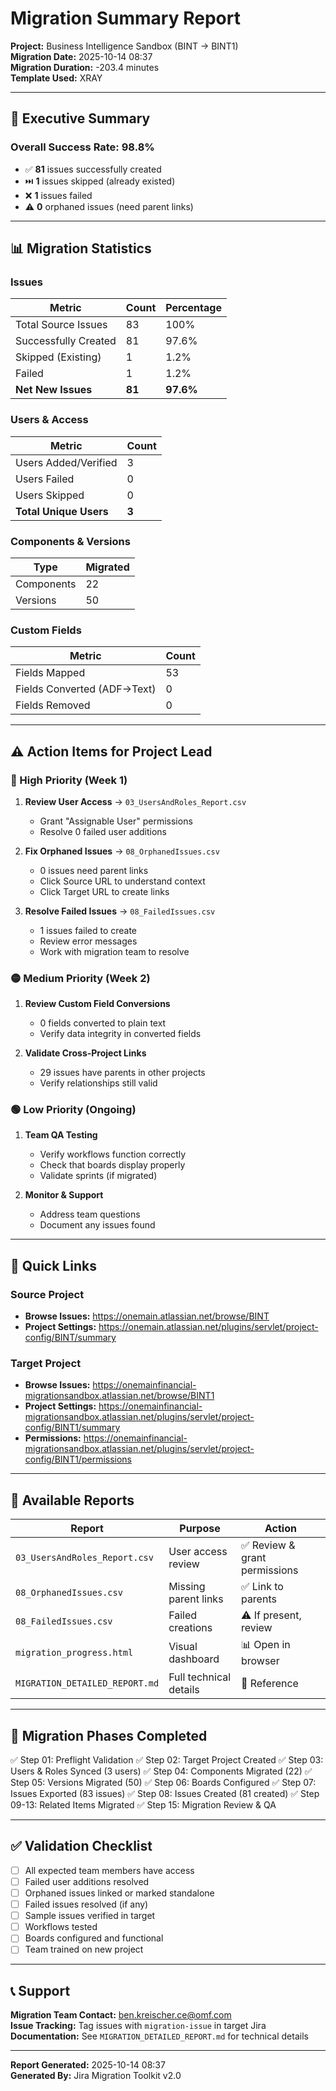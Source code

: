 # Migration Summary Report

**Project:** Business Intelligence Sandbox (BINT → BINT1)  
**Migration Date:** 2025-10-14 08:37  
**Migration Duration:** -203.4 minutes  
**Template Used:** XRAY

---

## 🎯 Executive Summary

### Overall Success Rate: **98.8%**

- ✅ **81** issues successfully created
- ⏭️ **1** issues skipped (already existed)
- ❌ **1** issues failed
- ⚠️ **0** orphaned issues (need parent links)

---

## 📊 Migration Statistics

### Issues
| Metric | Count | Percentage |
|--------|-------|------------|
| Total Source Issues | 83 | 100% |
| Successfully Created | 81 | 97.6% |
| Skipped (Existing) | 1 | 1.2% |
| Failed | 1 | 1.2% |
| **Net New Issues** | **81** | **97.6%** |

### Users & Access
| Metric | Count |
|--------|-------|
| Users Added/Verified | 3 |
| Users Failed | 0 |
| Users Skipped | 0 |
| **Total Unique Users** | **3** |

### Components & Versions
| Type | Migrated |
|------|----------|
| Components | 22 |
| Versions | 50 |

### Custom Fields
| Metric | Count |
|--------|-------|
| Fields Mapped | 53 |
| Fields Converted (ADF→Text) | 0 |
| Fields Removed | 0 |

---

## ⚠️ Action Items for Project Lead

### 🔴 High Priority (Week 1)
1. **Review User Access** → `03_UsersAndRoles_Report.csv`
   - Grant "Assignable User" permissions
   - Resolve 0 failed user additions

2. **Fix Orphaned Issues** → `08_OrphanedIssues.csv`
   - 0 issues need parent links
   - Click Source URL to understand context
   - Click Target URL to create links

3. **Resolve Failed Issues** → `08_FailedIssues.csv`
   - 1 issues failed to create
   - Review error messages
   - Work with migration team to resolve

### 🟡 Medium Priority (Week 2)
1. **Review Custom Field Conversions**
   - 0 fields converted to plain text
   - Verify data integrity in converted fields

2. **Validate Cross-Project Links**
   - 29 issues have parents in other projects
   - Verify relationships still valid

### 🟢 Low Priority (Ongoing)
1. **Team QA Testing**
   - Verify workflows function correctly
   - Check that boards display properly
   - Validate sprints (if migrated)

2. **Monitor & Support**
   - Address team questions
   - Document any issues found

---

## 🔗 Quick Links

### Source Project
- **Browse Issues:** https://onemain.atlassian.net/browse/BINT
- **Project Settings:** https://onemain.atlassian.net/plugins/servlet/project-config/BINT/summary

### Target Project
- **Browse Issues:** https://onemainfinancial-migrationsandbox.atlassian.net/browse/BINT1
- **Project Settings:** https://onemainfinancial-migrationsandbox.atlassian.net/plugins/servlet/project-config/BINT1/summary
- **Permissions:** https://onemainfinancial-migrationsandbox.atlassian.net/plugins/servlet/project-config/BINT1/permissions

---

## 📁 Available Reports

| Report | Purpose | Action |
|--------|---------|--------|
| `03_UsersAndRoles_Report.csv` | User access review | ✅ Review & grant permissions |
| `08_OrphanedIssues.csv` | Missing parent links | ✅ Link to parents |
| `08_FailedIssues.csv` | Failed creations | ⚠️ If present, review |
| `migration_progress.html` | Visual dashboard | 📊 Open in browser |
| `MIGRATION_DETAILED_REPORT.md` | Full technical details | 📖 Reference |

---

## 🎯 Migration Phases Completed

✅ Step 01: Preflight Validation
✅ Step 02: Target Project Created
✅ Step 03: Users & Roles Synced (3 users)
✅ Step 04: Components Migrated (22)
✅ Step 05: Versions Migrated (50)
✅ Step 06: Boards Configured
✅ Step 07: Issues Exported (83 issues)
✅ Step 08: Issues Created (81 created)
✅ Step 09-13: Related Items Migrated
✅ Step 15: Migration Review & QA

---

## ✅ Validation Checklist

- [ ] All expected team members have access
- [ ] Failed user additions resolved
- [ ] Orphaned issues linked or marked standalone
- [ ] Failed issues resolved (if any)
- [ ] Sample issues verified in target
- [ ] Workflows tested
- [ ] Boards configured and functional
- [ ] Team trained on new project

---

## 📞 Support

**Migration Team Contact:** ben.kreischer.ce@omf.com  
**Issue Tracking:** Tag issues with `migration-issue` in target Jira  
**Documentation:** See `MIGRATION_DETAILED_REPORT.md` for technical details

---

**Report Generated:** 2025-10-14 08:37  
**Generated By:** Jira Migration Toolkit v2.0


